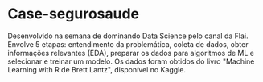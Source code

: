 # Case-segurosaude
Desenvolvido na semana de dominando Data Science pelo canal da Flai.  Envolve 5 etapas: entendimento da problemática, coleta de dados, obter informações relevantes (EDA), preparar os dados para algoritmos de ML e selecionar e treinar um modelo. Os dados foram obtidos do livro "Machine Learning with R de Brett Lantz", disponível no Kaggle.
